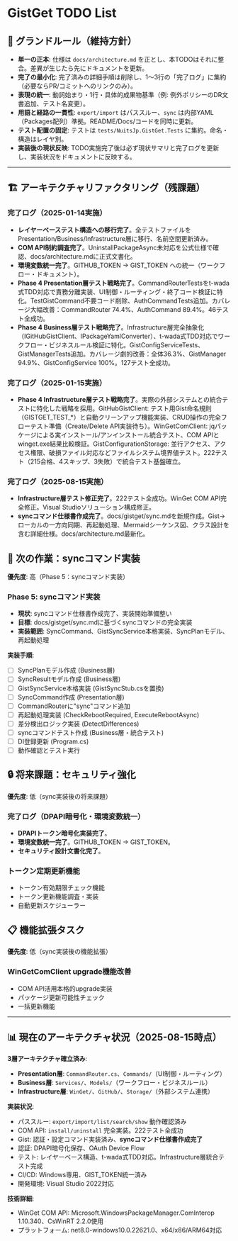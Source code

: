 # GistGet TODO List

## 🧱 グランドルール（維持方針）

- **単一の正本**: 仕様は `docs/architecture.md` を正とし、本TODOはそれに整合。差異が生じたら先にドキュメントを更新。
- **完了の最小化**: 完了済みの詳細手順は削除し、1〜3行の「完了ログ」に集約（必要ならPR/コミットへのリンクのみ）。
- **表現の統一**: 動詞始まり・1行・具体的成果物基準（例: 例外ポリシーのDR文書追加、テスト名変更）。
- **用語と経路の一貫性**: `export/import` はパススルー、`sync` は内部YAML（Packages配列）準拠。README/Docs/コードを同時に更新。
- **テスト配置の固定**: テストは `tests/NuitsJp.GistGet.Tests` に集約。命名・構造はレイヤ別。
- **実装後の現状反映**: TODO実施完了後は必ず現状サマリと完了ログを更新し、実装状況をドキュメントに反映する。

---

## 🏗️ アーキテクチャリファクタリング（残課題）

### 完了ログ（2025-01-14実施）
- **レイヤーベーステスト構造への移行完了**。全テストファイルをPresentation/Business/Infrastructure層に移行、名前空間更新済み。
- **COM API制約調査完了**。UninstallPackageAsync未対応を公式仕様で確認、docs/architecture.mdに正式文書化。
- **環境変数統一完了**。GITHUB_TOKEN → GIST_TOKEN への統一（ワークフロー・ドキュメント）。
- **Phase 4 Presentation層テスト戦略完了**。CommandRouterTestsをt-wada式TDD対応で責務分離実装、UI制御・ルーティング・終了コード検証に特化。TestGistCommand不要コード削除、AuthCommandTests追加。カバレージ大幅改善：CommandRouter 74.4%、AuthCommand 89.4%。46テスト全成功。
- **Phase 4 Business層テスト戦略完了**。Infrastructure層完全抽象化（IGitHubGistClient、IPackageYamlConverter）、t-wada式TDD対応でワークフロー・ビジネスルール検証に特化。GistConfigServiceTests、GistManagerTests追加。カバレージ劇的改善：全体36.3%、GistManager 94.9%、GistConfigService 100%。127テスト全成功。

### 完了ログ（2025-01-15実施）
- **Phase 4 Infrastructure層テスト戦略完了**。実際の外部システムとの統合テストに特化した戦略を採用。GitHubGistClient: テスト用Gist命名規則（GISTGET_TEST_*）と自動クリーンアップ機能実装、CRUD操作の完全フローテスト準備（Create/Delete API実装待ち）。WinGetComClient: jqパッケージによる実インストール/アンインストール統合テスト、COM APIとwinget.exe結果比較検証。GistConfigurationStorage: 並行アクセス、アクセス権限、破損ファイル対応などファイルシステム境界値テスト。222テスト（215合格、4スキップ、3失敗）で統合テスト基盤確立。

### 完了ログ（2025-08-15実施）
- **Infrastructure層テスト修正完了**。222テスト全成功。WinGet COM API完全修正。Visual Studioソリューション構成修正。
- **syncコマンド仕様書作成完了**。docs/gistget/sync.mdを新規作成。Gist→ローカルの一方向同期、再起動処理、Mermaidシーケンス図、クラス設計を含む詳細仕様。docs/architecture.md最新化。



## 🚀 次の作業：syncコマンド実装

**優先度**: 高（Phase 5：syncコマンド実装）

### Phase 5: syncコマンド実装
- **現状**: syncコマンド仕様書作成完了、実装開始準備整い
- **目標**: docs/gistget/sync.mdに基づくsyncコマンドの完全実装
- **実装範囲**: SyncCommand、GistSyncService本格実装、SyncPlanモデル、再起動処理

**実装手順**:
- [ ] SyncPlanモデル作成 (Business層)
- [ ] SyncResultモデル作成 (Business層)
- [ ] GistSyncService本格実装 (GistSyncStub.csを置換)
- [ ] SyncCommand作成 (Presentation層)
- [ ] CommandRouterに"sync"コマンド追加
- [ ] 再起動処理実装 (CheckRebootRequired, ExecuteRebootAsync)
- [ ] 差分検出ロジック実装 (DetectDifferences)
- [ ] syncコマンドテスト作成 (Business層・統合テスト)
- [ ] DI登録更新 (Program.cs)
- [ ] 動作確認とテスト実行

## 🔒 将来課題：セキュリティ強化

**優先度**: 低（sync実装後の将来課題）

### 完了ログ（DPAPI暗号化・環境変数統一）
- **DPAPIトークン暗号化実装完了**。
- **環境変数統一完了**。GITHUB_TOKEN → GIST_TOKEN。
- **セキュリティ設計文書化完了**。

### トークン定期更新機能
- トークン有効期限チェック機能
- トークン更新機能調査・実装
- 自動更新スケジューラー

## 📋 機能拡張タスク

**優先度**: 低（sync実装後の機能拡張）

### WinGetComClient upgrade機能改善
- COM API活用本格的upgrade実装
- パッケージ更新可能性チェック
- 一括更新機能

---

## 📊 現在のアーキテクチャ状況（2025-08-15時点）

**3層アーキテクチャ確立済み**:
- **Presentation層**: `CommandRouter.cs`、`Commands/`（UI制御・ルーティング）
- **Business層**: `Services/`、`Models/`（ワークフロー・ビジネスルール）
- **Infrastructure層**: `WinGet/`、`GitHub/`、`Storage/`（外部システム連携）

**実装状況**:
- パススルー: `export/import/list/search/show` 動作確認済み
- COM API: `install/uninstall` 完全実装。222テスト全成功
- Gist: 認証・設定コマンド実装済み、**syncコマンド仕様書作成完了**
- 認証: DPAPI暗号化保存、OAuth Device Flow
- テスト: レイヤーベース構造、t-wada式TDD対応。Infrastructure層統合テスト完成
- CI/CD: Windows専用、GIST_TOKEN統一済み
- 開発環境: Visual Studio 2022対応

**技術詳細**:
- WinGet COM API: Microsoft.WindowsPackageManager.ComInterop 1.10.340、CsWinRT 2.2.0使用
- プラットフォーム: net8.0-windows10.0.22621.0、x64/x86/ARM64対応
